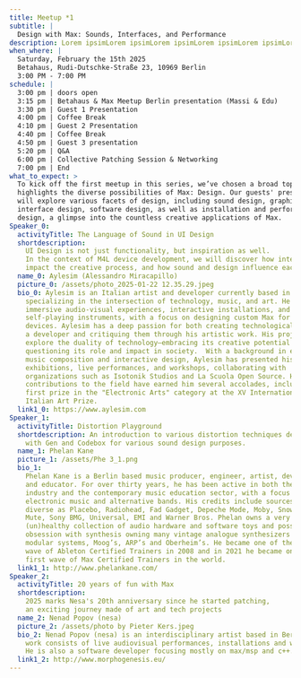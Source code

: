 ```yaml
---
title: Meetup *1
subtitle: |
  Design with Max: Sounds, Interfaces, and Performance
description: Lorem ipsimLorem ipsimLorem ipsimLorem ipsimLorem ipsimLorem ipsim
when_where: |
  Saturday, February the 15th 2025
  Betahaus, Rudi-Dutschke-Straße 23, 10969 Berlin
  3:00 PM - 7:00 PM
schedule: |
  3:00 pm | doors open
  3:15 pm | Betahaus & Max Meetup Berlin presentation (Massi & Edu)
  3:30 pm | Guest 1 Presentation
  4:00 pm | Coffee Break
  4:10 pm | Guest 2 Presentation
  4:40 pm | Coffee Break
  4:50 pm | Guest 3 presentation
  5:20 pm | Q&A
  6:00 pm | Collective Patching Session & Networking
  7:00 pm | End
what_to_expect: >
  To kick off the first meetup in this series, we’ve chosen a broad topic that
  highlights the diverse possibilities of Max: Design. Our guests' presentations
  will explore various facets of design, including sound design, graphic
  interface design, software design, as well as installation and performance
  design, a glimpse into the countless creative applications of Max.
Speaker_0:
  activityTitle: The Language of Sound in UI Design
  shortdescription:
    UI Design is not just functionality, but inspiration as well.
    In the context of M4L device development, we will discover how interfaces
    impact the creative process, and how sound and design influence each other.
  name_0: Aylesim (Alessandro Miracapillo)
  picture_0: /assets/photo_2025-01-22 12.35.29.jpeg
  bio_0: Aylesim is an Italian artist and developer currently based in Berlin,
    specializing in the intersection of technology, music, and art. He creates
    immersive audio-visual experiences, interactive installations, and
    self-playing instruments, with a focus on designing custom Max for Live
    devices. Aylesim has a deep passion for both creating technological tools as
    a developer and critiquing them through his artistic work. His projects
    explore the duality of technology—embracing its creative potential while
    questioning its role and impact in society.  With a background in electronic
    music composition and interactive design, Aylesim has presented his work in
    exhibitions, live performances, and workshops, collaborating with
    organizations such as Isotonik Studios and La Scuola Open Source. His
    contributions to the field have earned him several accolades, including
    first prize in the "Electronic Arts" category at the XV International
    Italian Art Prize.
  link1_0: https://www.aylesim.com
Speaker_1:
  activityTitle: Distortion Playground
  shortdescription: An introduction to various distortion techniques developed
    with Gen and Codebox for various sound design purposes.
  name_1: Phelan Kane
  picture_1: /assets/Phe 3_1.png
  bio_1:
    Phelan Kane is a Berlin based music producer, engineer, artist, developer
    and educator. For over thirty years, he has been active in both the music
    industry and the contemporary music education sector, with a focus on
    electronic music and alternative bands. His credits include sources as
    diverse as Placebo, Radiohead, Fad Gadget, Depeche Mode, Moby, Snow Patrol,
    Mute, Sony BMG, Universal, EMI and Warner Bros. Phelan owns a very
    (un)healthy collection of audio hardware and software toys and possesses an
    obsession with synthesis owning many vintage analogue synthesizers such as
    modular systems, Moog’s, ARP’s and Oberheim’s. He became one of the first
    wave of Ableton Certified Trainers in 2008 and in 2021 he became one of the
    first wave of Max Certified Trainers in the world.
  link1_1: http://www.phelankane.com/
Speaker_2:
  activityTitle: 20 years of fun with Max
  shortdescription:
    2025 marks Nesa's 20th anniversary since he started patching,
    an exciting journey made of art and tech projects
  name_2: Nenad Popov (nesa)
  picture_2: /assets/photo by Pieter Kers.jpeg
  bio_2: Nenad Popov (nesa) is an interdisciplinary artist based in Berlin. His
    work consists of live audiovisual performances, installations and workshops.
    He is also a software developer focusing mostly on max/msp and c++.
  link1_2: http://www.morphogenesis.eu/
---
```

